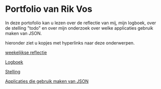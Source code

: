 # Portfolio van Rik Vos

In deze portofolio kan u lezen over de reflectie van mij, mijn logboek, over de stelling "todo" en over mijn onderzoek over welke applicaties gebruik maken van JSON.

hieronder ziet u kopjes met hyperlinks naar deze onderwerpen.

[weekelijkse reflectie](Reflectie/Reflectie.md)

[Logboek](Logboek.md)

[Stelling](stelling.md)

[Applicaties die gebruik maken van JSON](JsonApplicaties.md)

